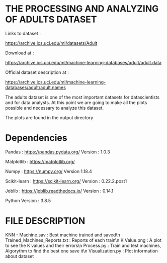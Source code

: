 # THE PROCESSING AND ANALYZING OF ADULTS DATASET

Links to dataset :

https://archive.ics.uci.edu/ml/datasets/Adult

Download at :

https://archive.ics.uci.edu/ml/machine-learning-databases/adult/adult.data

Official dataset description at :

https://archive.ics.uci.edu/ml/machine-learning-databases/adult/adult.names

The adults dataset is one of the most important datasets for datascientists and for data analysts. At this point we are going to make all the plots possible and necessary to analyze this dataset.

The plots are found in the output directory

# Dependencies
Pandas : https://pandas.pydata.org/ Version : 1.0.3

Matplotlib : https://matplotlib.org/

Numpy : https://numpy.org/ Version 1.18.4

Scikit-learn : https://scikit-learn.org/ Version : 0.22.2.post1

Joblib : https://joblib.readthedocs.io/ Version : 0.14.1

Python Version : 3.8.5

# FILE DESCRIPTION

KNN - Machine.sav : Best machine trained and saved\n
Trained_Machines_Reports.txt : Reports of each train\n
K Value.png : A plot to see the K values and their errors\n
Process.py : Train and test machines, Algorythm to find the best one save it\n
Visualization.py : Plot information about dataset

